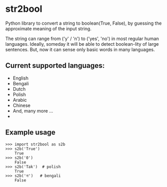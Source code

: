 # str2bool

Python library to convert a string to boolean(True, False), by guessing the approximate meaning of the input string. 

The string can range from ('y' / 'n') to ('yes', 'no') in most regular human languages. Ideally, someday it will be able to detect boolean-lity of large sentences. But, now it can sense only basic words in many languages.

## Current supported languages:
 * English
 * Bengali
 * Dutch
 * Polish
 * Arabic
 * Chinese
 * And, many more ...
 * 
 
## Example usage

    >>> import str2bool as s2b
    >>> s2b('True')
        True
    >>> s2b('0')
        False
    >>> s2b('Tak')  # polish
        True
    >>> s2b('না')   # bengali
        False
